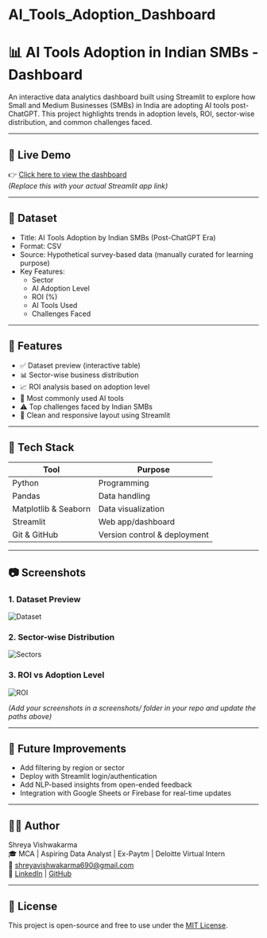 # AI_Tools_Adoption_Dashboard
# 📊 AI Tools Adoption in Indian SMBs - Dashboard

An interactive data analytics dashboard built using Streamlit to explore how Small and Medium Businesses (SMBs) in India are adopting AI tools post-ChatGPT. This project highlights trends in adoption levels, ROI, sector-wise distribution, and common challenges faced.

---

## 🚀 Live Demo

👉 [Click here to view the dashboard](https://your-streamlit-cloud-link)  
_(Replace this with your actual Streamlit app link)_

---

## 📁 Dataset

- Title: AI Tools Adoption by Indian SMBs (Post-ChatGPT Era)
- Format: CSV
- Source: Hypothetical survey-based data (manually curated for learning purpose)
- Key Features:
  - Sector
  - AI Adoption Level
  - ROI (%)
  - AI Tools Used
  - Challenges Faced

---

## 📌 Features

- ✅ Dataset preview (interactive table)
- 📊 Sector-wise business distribution
- 📈 ROI analysis based on adoption level
- 📌 Most commonly used AI tools
- ⚠️ Top challenges faced by Indian SMBs
- 🌈 Clean and responsive layout using Streamlit

---

## 🧰 Tech Stack

| Tool | Purpose |
|------|---------|
| Python | Programming |
| Pandas | Data handling |
| Matplotlib & Seaborn | Data visualization |
| Streamlit | Web app/dashboard |
| Git & GitHub | Version control & deployment |

---

## 📷 Screenshots

### 1. Dataset Preview  
![Dataset](screenshots/dataset.png)

### 2. Sector-wise Distribution  
![Sectors](screenshots/sector_distribution.png)

### 3. ROI vs Adoption Level  
![ROI](screenshots/roi_vs_adoption.png)

_(Add your screenshots in a screenshots/ folder in your repo and update the paths above)_

---

## 🔮 Future Improvements

- Add filtering by region or sector
- Deploy with Streamlit login/authentication
- Add NLP-based insights from open-ended feedback
- Integration with Google Sheets or Firebase for real-time updates

---

## 👩‍💻 Author

Shreya Vishwakarma  
🎓 MCA | Aspiring Data Analyst | Ex-Paytm | Deloitte Virtual Intern  
📧 [shreyavishwakarma690@gmail.com](mailto:shreyavishwakarma690@gmail.com)  
🔗 [LinkedIn](https://linkedin.com/in/shreyavi1117) | [GitHub](https://github.com/shreyavi1117)

---

## 📌 License

This project is open-source and free to use under the [MIT License](LICENSE).
